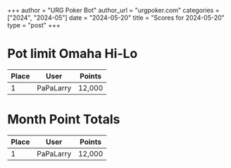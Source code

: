 +++
author = "URG Poker Bot"
author_url = "urgpoker.com"
categories = ["2024", "2024-05"]
date = "2024-05-20"
title = "Scores for 2024-05-20"
type = "post"
+++
# Pot limit Omaha Hi-Lo

| Place | User | Points |
|-------|------|--------|
| 1 | PaPaLarry | 12,000 |

# Month Point Totals

| Place | User | Points |
|-------|------|--------|
| 1 | PaPaLarry | 12,000 |
